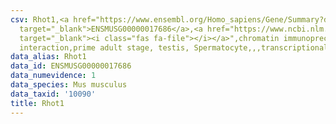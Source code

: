 ```yaml
---
csv: Rhot1,<a href="https://www.ensembl.org/Homo_sapiens/Gene/Summary?db=core;g=ENSMUSG00000017686"
  target="_blank">ENSMUSG00000017686</a>,<a href="https://www.ncbi.nlm.nih.gov/pubmed/25450459"
  target="_blank"><i class="fas fa-file"></i></a>",chromatin immunoprecipitation assay,direct
  interaction,prime adult stage, testis, Spermatocyte,,,transcriptional regulation,
data_alias: Rhot1
data_id: ENSMUSG00000017686
data_numevidence: 1
data_species: Mus musculus
data_taxid: '10090'
title: Rhot1
---
```

